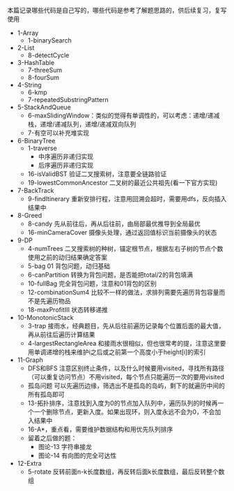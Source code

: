 本篇记录哪些代码是自己写的，哪些代码是参考了解题思路的，供后续复习，复写使用

- 1-Array
  - 1-binarySearch
- 2-List
  - 8-detectCycle
- 3-HashTable
  - 7-threeSum
  - 8-fourSum
- 4-String
  - 6-kmp
  - 7-repeatedSubstringPattern
- 5-StackAndQueue
  - 6-maxSlidingWindow：类似的觉得有单调性的，可以考虑：递增/递减栈，递增/递减队列，递增/递减双向队列
  - 7-有空可以补充堆实现
- 6-BinaryTree
  - 1-traverse
    - 中序遍历非递归实现
    - 后序遍历非递归实现
  - 16-isValidBST 验证二叉搜索树，注意要全链路验证
  - 19-lowestCommonAncestor 二叉树的最近公共祖先(看一下官方实现)
- 7-BackTrack
  - 9-findItinerary 重新安排行程，注意用回溯会超时，需要用dfs，反向插入结果中
- 8-Greed
  - 8-candy 先从前往后，再从后往前，由局部最优推导到全局最优
  - 16-minCameraCover 摄像头处理，通过返回值标识当前摄像头的状态
- 9-DP
  - 4-numTrees 二叉搜索树的种树，锚定根节点，根据左右子树的节点个数使用之前的动归结果确定答案
  - 5-bag 01 背包问题，动归基础
  - 6-canPartition 转换为背包问题，是否能把total/2的背包填满
  - 10-fullBag 完全背包问题，注意和01背包的区别
  - 12-combinationSum4 比较不一样的做法，求排列需要先遍历背包容量而不是先遍历物品
  - 18-maxProfitIII 状态转移递推
- 10-MonotonicStack
  - 3-trap 接雨水，经典题目，先从后往前遍历记录每个位置后面的最大值，再从前往后遍历计算结果
  - 4-largestRectangleArea 和接雨水很相似，但也很常考的提，注意这里要用单调递增的栈来维护i之后或之前第一个高度小于height[i]的索引
- 11-Graph
  - DFS和BFS 注意区别终止条件，以及什么时候要用visited，寻找所有路径（可以重复访问节点）不用visited，每个节点只能遍历一次的要用visited
  - 孤岛问题 可以先遍历边缘，筛选出不是孤岛的岛屿，剩下的就遍历中间的所有孤岛即可
  - 13-拓扑排序，注意找到入度为0的节点加入队列中，遍历队列的时候再一个一个删除节点，更新入度。如果出现环，则入度永远不会为0，不会加入结果中
  - 16-A*，重点看，需要维护数据结构和用优先队列排序
  - 留着之后做的题：
    - 图论-13 字符串接龙
    - 图论-14 有向图的完全可达性
- 12-Extra
  - 5-rotate 反转前面n-k长度数组，再反转后面k长度数组，最后反转整个数组